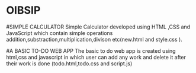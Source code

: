 # OIBSIP
#SIMPLE CALCULATOR
Simple Calculator developed using HTML ,CSS and JavaScript which contain simple operations addition,substraction,multiplication,divison etc(new.html and style.css ).






#A BASIC TO-DO WEB APP
The basic to do web app is created using html,css and javascript in which user can add any work and delete it after their work is done (todo.html,todo.css and script.js)
